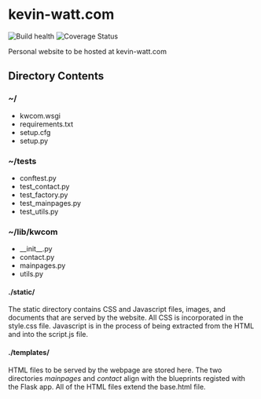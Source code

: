 # kevin-watt.com
![Build health](https://travis-ci.com/kdwatt15/kwcom.svg?branch=master) ![Coverage Status](https://coveralls.io/repos/github/kdwatt15/kwcom/badge.svg?branch=master)

Personal website to be hosted at kevin-watt.com
## Directory Contents
### ~/
* kwcom.wsgi
* requirements.txt
* setup.cfg
* setup.py

### ~/tests
* conftest.py
* test_contact.py
* test_factory.py
* test_mainpages.py
* test_utils.py

### ~/lib/kwcom
* \_\_init\_\_.py
* contact.py
* mainpages.py
* utils.py

#### ./static/
The static directory contains CSS and Javascript files, images, and documents that are served by the website. All CSS is incorporated in the style.css file. Javascript is in the process of being extracted from the HTML and into the script.js file.

#### ./templates/
HTML files to be served by the webpage are stored here. The two directories *mainpages* and *contact* align with the blueprints registed with the Flask app. All of the HTML files extend the base.html file.
